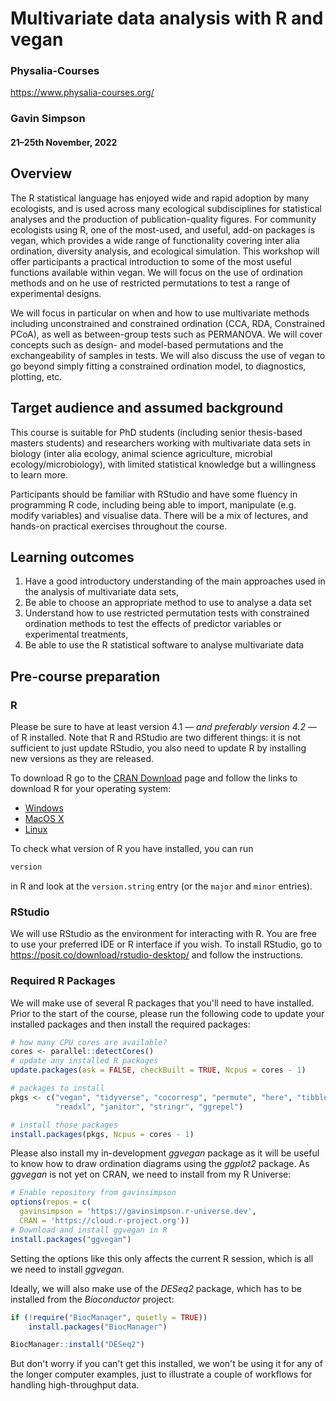 # Multivariate data analysis with R and vegan

### Physalia-Courses 

https://www.physalia-courses.org/

### Gavin Simpson

#### 21&ndash;25th November, 2022

## Overview

The R statistical language has enjoyed wide and rapid adoption by many
ecologists, and is used across many ecological subdisciplines for statistical
analyses and the production of publication-quality figures. For community
ecologists using R, one of the most-used, and useful, add-on packages is vegan,
which provides a wide range of functionality covering inter alia ordination,
diversity analysis, and ecological simulation. This workshop will offer
participants a practical introduction to some of the most useful functions
available within vegan. We will focus on the use of ordination methods and on 
he use of restricted permutations to test a range of experimental designs.

We will focus in particular on when and how to use multivariate methods
including unconstrained and constrained ordination (CCA, RDA, Constrained PCoA),
as well as between-group tests such as PERMANOVA. We will cover concepts such
as design- and model-based permutations and the exchangeability of samples in
tests. We will also discuss the use of vegan to go beyond simply fitting a
constrained ordination model, to diagnostics, plotting, etc.

## Target audience and assumed background

This course is suitable for PhD students (including senior thesis-based masters
students) and researchers working with multivariate data sets in biology
(inter alia ecology, animal science agriculture, microbial
ecology/microbiology), with limited statistical knowledge but a willingness to
learn more.

Participants should be familiar with RStudio and have some fluency in
programming R code, including being able to import, manipulate (e.g. modify
variables) and visualise data. There will be a mix of lectures, and hands-on
practical exercises throughout the course.

## Learning outcomes

1. Have a good introductory understanding of the main approaches used in the
   analysis of multivariate data sets,
2. Be able to choose an appropriate method to use to analyse a data set
3. Understand how to use restricted permutation tests with constrained
   ordination methods to test the effects of predictor variables or
   experimental treatments,
4. Be able to use the R statistical software to analyse multivariate data

## Pre-course preparation

### R

Please be sure to have at least version 4.1 &mdash; *and preferably version
4.2* &mdash; of R installed. Note that R and RStudio are two different things:
it is not sufficient to just update RStudio, you also need to update R by
installing new versions as they are released.

To download R go to the [CRAN Download](https://cran.r-project.org/) page and 
follow the links to download R for your operating system:

* [Windows](https://cran.r-project.org/bin/windows/)
* [MacOS X](https://cran.r-project.org/bin/macosx/)
* [Linux](https://cran.r-project.org/bin/linux/)

To check what version of R you have installed, you can run

```r
version
```

in R and look at the `version.string` entry (or the `major` and `minor`
entries).

### RStudio

We will use RStudio as the environment for interacting with R. You are free to
use your preferred IDE or R interface if you wish. To install RStudio, go to
<https://posit.co/download/rstudio-desktop/> and follow the instructions.

### Required R Packages

We will make use of several R packages that you'll need to have installed.
Prior to the start of the course, please run the following code to update
your installed packages and then install the required packages:

```r
# how many CPU cores are available?
cores <- parallel::detectCores()
# update any installed R packages
update.packages(ask = FALSE, checkBuilt = TRUE, Ncpus = cores - 1)

# packages to install
pkgs <- c("vegan", "tidyverse", "cocorresp", "permute", "here", "tibble",
          "readxl", "janitor", "stringr", "ggrepel")

# install those packages
install.packages(pkgs, Ncpus = cores - 1)
```

Please also install my in-development *ggvegan* package as it will be useful
to know how to draw ordination diagrams using the *ggplot2* package. As
*ggvegan* is not yet on CRAN, we need to install from my R Universe:

```r
# Enable repository from gavinsimpson
options(repos = c(
  gavinsimpson = 'https://gavinsimpson.r-universe.dev',
  CRAN = 'https://cloud.r-project.org'))
# Download and install ggvegan in R
install.packages("ggvegan")
```

Setting the options like this only affects the current R session, which is all
we need to install *ggvegan*.

Ideally, we will also make use of the *DESeq2* package, which has to be
installed from the *Bioconductor* project:

```r
if (!require("BiocManager", quietly = TRUE))
    install.packages("BiocManager")

BiocManager::install("DESeq2")
```

But don't worry if you can't get this installed, we won't be using it for any
of the longer computer examples, just to illustrate a couple of workflows for
handling high-throughput data.
